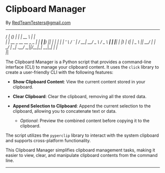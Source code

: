 # Clipboard Manager

By RedTeamTesters@gmail.com

   _____             _     _       _____     _   
  / ____|           (_)   | |     |  __ \   | |  
 | |  __ _ __   __ _ _ ___| |_ ___| |__) |__| |_ 
 | | |_ | '_ \ / _` | / __| __/ _ \  ___/ _ \ __|
 | |__| | |_) | (_| | \__ \ ||  __/ |  |  __/ |_ 
  \_____| .__/ \__,_|_|___/\__\___|_|   \___|\__|
        | |                                      
        |_|                                      


The Clipboard Manager is a Python script that provides a command-line interface (CLI) to manage your clipboard content. It uses the `click` library to create a user-friendly CLI with the following features:

- **Show Clipboard Content**: View the current content stored in your clipboard.

- **Clear Clipboard**: Clear the clipboard, removing all the stored data.

- **Append Selection to Clipboard**: Append the current selection to the clipboard, allowing you to concatenate text or data.

    - *Optional*: Preview the combined content before copying it to the clipboard.

The script utilizes the `pyperclip` library to interact with the system clipboard and supports cross-platform functionality.

This Clipboard Manager simplifies clipboard management tasks, making it easier to view, clear, and manipulate clipboard contents from the command line.

---


